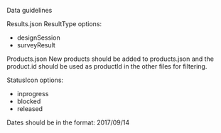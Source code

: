 Data guidelines

Results.json
ResultType options:
 - designSession
 - surveyResult
 
Products.json
New products should be added to products.json and the product.id should be used as productId in the other files for filtering. 

StatusIcon options:
 - inprogress
 - blocked
 - released
 
Dates should be in the format: 2017/09/14
